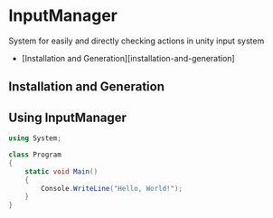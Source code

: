 # InputManager
System for easily and directly checking actions in unity input system
* [Installation and Generation][installation-and-generation]

## Installation and Generation

## Using InputManager
```cs
using System;

class Program
{
    static void Main()
    {
        Console.WriteLine("Hello, World!");
    }
}
```

